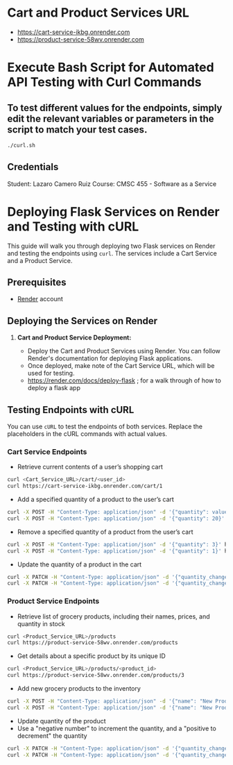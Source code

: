 # Cart and Product Services URL
- https://cart-service-ikbg.onrender.com
- https://product-service-58wv.onrender.com


# Execute Bash Script for Automated API Testing with Curl Commands
## To test different values for the endpoints, simply edit the relevant variables or parameters in the script to match your test cases.
```bash
./curl.sh
```
## Credentials 
Student: Lazaro Camero Ruiz
Course: CMSC 455 - Software as a Service


# Deploying Flask Services on Render and Testing with cURL

This guide will walk you through deploying two Flask services on Render and testing the endpoints using `curl`. The services include a Cart Service and a Product Service.

## Prerequisites

- [Render](https://render.com/) account

## Deploying the Services on Render

1. **Cart and Product Service Deployment:**

   - Deploy the Cart and Product Services using Render. You can follow Render's documentation for deploying Flask applications.
   - Once deployed, make note of the Cart Service URL, which will be used for testing.
   - https://render.com/docs/deploy-flask ; for a walk through of how to deploy a flask app


## Testing Endpoints with cURL

You can use `cURL` to test the endpoints of both services. Replace the placeholders in the cURL commands with actual values.

### Cart Service Endpoints

- Retrieve current contents of a user’s shopping cart
```bash
curl <Cart_Service_URL>/cart/<user_id>
curl https://cart-service-ikbg.onrender.com/cart/1 
```

- Add a specified quantity of a product to the user’s cart
```bash
curl -X POST -H "Content-Type: application/json" -d '{"quantity": value}' <Cart_Service_URL>/cart/<user_id>/add/<product_id>
curl -X POST -H "Content-Type: application/json" -d '{"quantity": 20}' https://cart-service-ikbg.onrender.com/cart/1/add/1
```

- Remove a specified quantity of a product from the user’s cart
```bash
curl -X POST -H "Content-Type: application/json" -d '{"quantity": 3}' https://your-cart-service-url.com/cart/1/add/5
curl -X POST -H "Content-Type: application/json" -d '{"quantity": 1}' https://cart-service-ikbg.onrender.com/cart/1/remove/1
```

- Update the quantity of a product in the cart
```bash
curl -X PATCH -H "Content-Type: application/json" -d '{"quantity_change": 5}' <Cart_Service_URL>/cart/update_product_quantity/<product_id>
curl -X PATCH -H "Content-Type: application/json" -d '{"quantity_change": 5}' https://cart-service-ikbg.onrender.com/cart/update_product_quantity/1
```

### Product Service Endpoints

- Retrieve list of grocery products, including their names, prices, and quantity in stock
```bash
curl <Product_Service_URL>/products
curl https://product-service-58wv.onrender.com/products
```

- Get details about a specific product by its unique ID
```bash
curl <Product_Service_URL>/products/<product_id>
curl https://product-service-58wv.onrender.com/products/3
```
- Add new grocery products to the inventory
```bash
curl -X POST -H "Content-Type: application/json" -d '{"name": "New Product", "price": 5.0, "quantity": 10}' <Product_Service_URL>/products
curl -X POST -H "Content-Type: application/json" -d '{"name": "New Product", "price": 5.0, "quantity": 10}' https://product-service-58wv.onrender.com/products
```

- Update quantity of the product
- Use a "negative number" to increment the quantity, and a "positive to decrement" the quantity
```bash
curl -X PATCH -H "Content-Type: application/json" -d '{"quantity_change": 5}' <Product_Service_URL>/products/update_quantity/<product_id>
curl -X PATCH -H "Content-Type: application/json" -d '{"quantity_change": 5}' https://product-service-58wv.onrender.com/products/update_quantity/3
```
